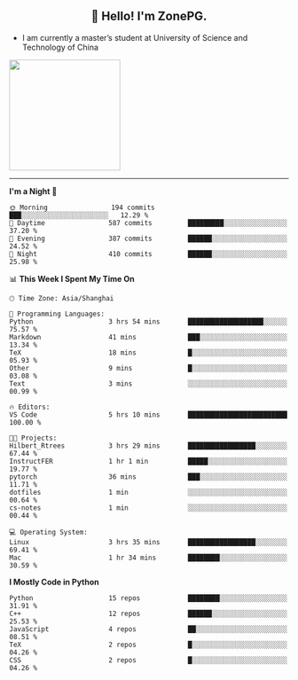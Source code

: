 <h2 align="center">👋 Hello! I'm ZonePG.</h2>

- I am currently a master’s student at University of Science and Technology of China

<img height=200 align="center" src="https://github-readme-stats.vercel.app/api?username=zonepg" />

-------

<!--START_SECTION:waka-->
**I'm a Night 🦉** 

```text
🌞 Morning                194 commits         ███░░░░░░░░░░░░░░░░░░░░░░   12.29 % 
🌆 Daytime                587 commits         █████████░░░░░░░░░░░░░░░░   37.20 % 
🌃 Evening                387 commits         ██████░░░░░░░░░░░░░░░░░░░   24.52 % 
🌙 Night                  410 commits         ██████░░░░░░░░░░░░░░░░░░░   25.98 % 
```


📊 **This Week I Spent My Time On** 

```text
🕑︎ Time Zone: Asia/Shanghai

💬 Programming Languages: 
Python                   3 hrs 54 mins       ███████████████████░░░░░░   75.57 % 
Markdown                 41 mins             ███░░░░░░░░░░░░░░░░░░░░░░   13.34 % 
TeX                      18 mins             █░░░░░░░░░░░░░░░░░░░░░░░░   05.93 % 
Other                    9 mins              █░░░░░░░░░░░░░░░░░░░░░░░░   03.08 % 
Text                     3 mins              ░░░░░░░░░░░░░░░░░░░░░░░░░   00.99 % 

🔥 Editors: 
VS Code                  5 hrs 10 mins       █████████████████████████   100.00 % 

🐱‍💻 Projects: 
Hilbert_Rtrees           3 hrs 29 mins       █████████████████░░░░░░░░   67.44 % 
InstructFER              1 hr 1 min          █████░░░░░░░░░░░░░░░░░░░░   19.77 % 
pytorch                  36 mins             ███░░░░░░░░░░░░░░░░░░░░░░   11.71 % 
dotfiles                 1 min               ░░░░░░░░░░░░░░░░░░░░░░░░░   00.64 % 
cs-notes                 1 min               ░░░░░░░░░░░░░░░░░░░░░░░░░   00.44 % 

💻 Operating System: 
Linux                    3 hrs 35 mins       █████████████████░░░░░░░░   69.41 % 
Mac                      1 hr 34 mins        ████████░░░░░░░░░░░░░░░░░   30.59 % 
```

**I Mostly Code in Python** 

```text
Python                   15 repos            ████████░░░░░░░░░░░░░░░░░   31.91 % 
C++                      12 repos            ██████░░░░░░░░░░░░░░░░░░░   25.53 % 
JavaScript               4 repos             ██░░░░░░░░░░░░░░░░░░░░░░░   08.51 % 
TeX                      2 repos             █░░░░░░░░░░░░░░░░░░░░░░░░   04.26 % 
CSS                      2 repos             █░░░░░░░░░░░░░░░░░░░░░░░░   04.26 % 
```




<!--END_SECTION:waka-->
